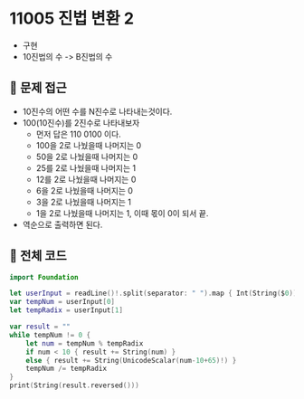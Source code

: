 # 11005 진법 변환 2
- 구현
- 10진법의 수 -> B진법의 수

## 🍎 문제 접근
- 10진수의 어떤 수를 N진수로 나타내는것이다.
- 100(10진수)를 2진수로 나타내보자
    - 먼저 답은 110 0100 이다.
    - 100을 2로 나눴을때 나머지는 0
    - 50을 2로 나눴을때 나머지는 0
    - 25를 2로 나눴을때 나머지는 1
    - 12를 2로 나눴을때 나머지는 0
    - 6을 2로 나눴을때 나머지는 0
    - 3을 2로 나눴을때 나머지는 1
    - 1을 2로 나눴을때 나머지는 1, 이때 몫이 0이 되서 끝.
- 역순으로 출력하면 된다.

## 🍎 전체 코드
```swift
import Foundation

let userInput = readLine()!.split(separator: " ").map { Int(String($0))! }
var tempNum = userInput[0]
let tempRadix = userInput[1]

var result = ""
while tempNum != 0 {
    let num = tempNum % tempRadix
    if num < 10 { result += String(num) }
    else { result += String(UnicodeScalar(num-10+65)!) }
    tempNum /= tempRadix
}
print(String(result.reversed()))
```

